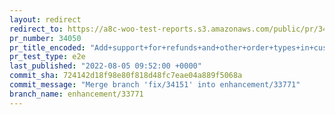 ```yaml
---
layout: redirect
redirect_to: https://a8c-woo-test-reports.s3.amazonaws.com/public/pr/34050/e2e/index.html
pr_number: 34050
pr_title_encoded: "Add+support+for+refunds+and+other+order+types+in+custom+order+tables"
pr_test_type: e2e
last_published: "2022-08-05 09:52:00 +0000"
commit_sha: 724142d18f98e80f818d48fc7eae04a889f5068a
commit_message: "Merge branch 'fix/34151' into enhancement/33771"
branch_name: enhancement/33771
---
```

